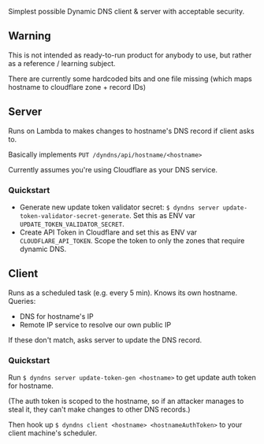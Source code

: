 Simplest possible Dynamic DNS client & server with acceptable security.


Warning
-------

This is not intended as ready-to-run product for anybody to use, but rather as a reference / learning subject.

There are currently some hardcoded bits and one file missing (which maps hostname to cloudflare zone + record IDs)


Server
------

Runs on Lambda to makes changes to hostname's DNS record if client asks to.

Basically implements `PUT /dyndns/api/hostname/<hostname>`

Currently assumes you're using Cloudflare as your DNS service.


### Quickstart

- Generate new update token validator secret: `$ dyndns server update-token-validator-secret-generate`.
  Set this as ENV var `UPDATE_TOKEN_VALIDATOR_SECRET`.
- Create API Token in Cloudflare and set this as ENV var `CLOUDFLARE_API_TOKEN`.
  Scope the token to only the zones that require dynamic DNS.


Client
------

Runs as a scheduled task (e.g. every 5 min). Knows its own hostname. Queries:

- DNS for hostname's IP
- Remote IP service to resolve our own public IP

If these don't match, asks server to update the DNS record.


### Quickstart

Run `$ dyndns server update-token-gen <hostname>` to get update auth token for hostname.

(The auth token is scoped to the hostname, so if an attacker manages to steal it, they can't make
changes to other DNS records.)

Then hook up `$ dyndns client <hostname> <hostnameAuthToken>` to your client machine's scheduler.

